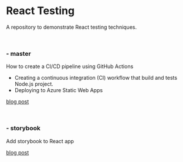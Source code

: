 # React Testing

A repository to demonstrate React testing techniques.

<br />

### - **master**
How to create a CI/CD pipeline using GitHub Actions

- Creating a continuous integration (CI) workflow that build and tests Node.js project.
- Deploying to Azure Static Web Apps

[blog post](https://jwdevv.tistory.com/18)

<br />

### - **storybook**
Add storybook to React app

[blog post](https://jwdevv.tistory.com/19)